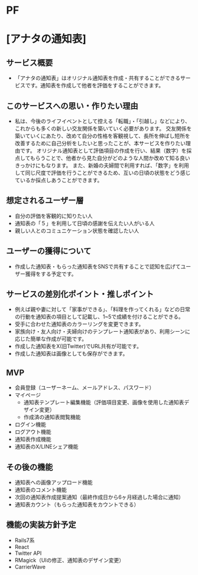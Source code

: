 # PF
# [アナタの通知表]

## サービス概要
* 「アナタの通知表」はオリジナル通知表を作成・共有することができるサービスです。通知表を作成して他者を評価をすることができます。

## このサービスへの思い・作りたい理由
* 私は、今後のライフイベントとして控える「転職」・「引越し」などにより、これからも多くの新しい交友関係を築いていく必要があります。
交友関係を築いていくにあたり、改めて自分の性格を客観視して、長所を伸ばし短所を改善するために自己分析をしたいと思ったことが、本サービスを作りたい理由です。
オリジナル通知表として評価項目の作成を行い、結果（数字）を採点してもらうことで、他者から見た自分がどのような人間か改めて知る良いきっかけにもなります。
また、新婚の夫婦間で利用すれば、「数字」を利用して同じ尺度で評価を行うことができるため、互いの日頃の状態をどう感じているか採点しあうことができます。


## 想定されるユーザー層
* 自分の評価を客観的に知りたい人
* 通知表の「５」を利用して日頃の感謝を伝えたい人がいる人
* 親しい人とのコミュニケーション状態を確認したい人

## ユーザーの獲得について
* 作成した通知表・もらった通知表をSNSで共有することで認知を広げてユーザー獲得をする予定です。

## サービスの差別化ポイント・推しポイント
* 例えば親や妻に対して「家事ができる」、「料理を作ってくれる」などの日常の行動を通知表の項目として記載し、1~5で成績を付けることができる。
* 受手に合わせた通知表のカラーリングを変更できます。
* 家族向け・友人向け・夫婦向けのテンプレート通知表があり、利用シーンに応じた簡単な作成が可能です。
* 作成した通知表をX(旧Twitter)でURL共有が可能です。
* 作成した通知表は画像としても保存ができます。

## MVP
* 会員登録（ユーザーネーム、メールアドレス、パスワード）
* マイページ
  * 通知表テンプレート編集機能（評価項目変更、画像を使用した通知表デザイン変更）
  * 作成済の通知表閲覧機能
* ログイン機能
* ログアウト機能
* 通知表作成機能
* 通知表のX/LINEシェア機能

## その後の機能
* 通知表への画像アップロード機能
* 通知表のコメント機能
* 次回の通知表作成提案通知（最終作成日から6ヶ月経過した場合に通知）
* 通知表カウント（もらった通知表をカウントできる）

## 機能の実装方針予定
* Rails7系
* React
* Twitter API
* RMagick（UIの修正、通知表のデザイン変更）
* CarrierWave
